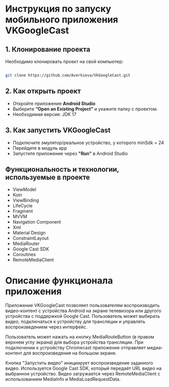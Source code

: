 # Инструкция по запуску мобильного приложения VKGoogleCast

## 1. Клонирование проекта 
Необходимо клонировать проект на свой компьютер:
```sh

git clone https://github.com/Averkieva/VkGoogleCast.git
```
## 2. Как открыть проект
- Откройте приложение **Android Studio** 
- Выберите **“Open an Existing Project”** и укажите папку с проектом.
- Необходимая версия: JDK 17
## 3. Как запустить VKGoogleCast 
- Подключите эмулятор/реальное устройство, у которого minSdk = 24
- Перейдите в модуль app
- Запустите приложение через **"Run"** в Android Studio 

## Функциональность и технологии, используемые в проекте

- ViewModel
- Koin
- ViewBinding
- LifeCycle
- Fragment
- MVVM
- Navigation Component
- Xml
- Material Design
- ConstraintLayout
- MediaRouter
- Google Cast SDK
- Coroutines
- RemoteMediaClient

# Описание функционала приложения
Приложение VKGoogleCast позволяет пользователям воспроизводить видео-контент с устройства Android на экране телевизора или другого устройства с поддержкой Google Cast. 
Пользователь может выбирать видео, подключаться к устройству для трансляции и управлять воспроизведением через интерфейс.

Пользователь может нажать на кнопку MediaRouteButton (в правом верхнем углу экрана) для выбора устройства трансляции.
При подключении к устройству Chromecast приложение отправляет медиа-контент для воспроизведения на большом экране.

Кнопка "Запустить видео" инициирует воспроизведение заданного видео.
Используется Google Cast SDK, который передаёт URL видео на выбранное устройство.
Видео загружается через RemoteMediaClient с использованием MediaInfo и MediaLoadRequestData.
